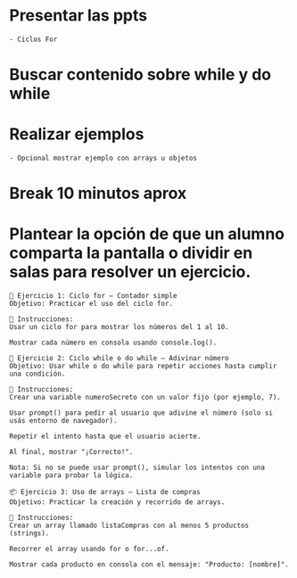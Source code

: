# Presentar las ppts
    - Ciclos For
# Buscar contenido sobre while y do while
# Realizar ejemplos
    - Opcional mostrar ejemplo con arrays u objetos
# Break 10 minutos aprox
# Plantear la opción de que un alumno comparta la pantalla o dividir en salas para resolver un ejercicio.

```
🔁 Ejercicio 1: Ciclo for – Contador simple
Objetivo: Practicar el uso del ciclo for.

🧩 Instrucciones:
Usar un ciclo for para mostrar los números del 1 al 10.

Mostrar cada número en consola usando console.log().
```

```
🔄 Ejercicio 2: Ciclo while o do while – Adivinar número
Objetivo: Usar while o do while para repetir acciones hasta cumplir una condición.

🧩 Instrucciones:
Crear una variable numeroSecreto con un valor fijo (por ejemplo, 7).

Usar prompt() para pedir al usuario que adivine el número (solo si usás entorno de navegador).

Repetir el intento hasta que el usuario acierte.

Al final, mostrar "¡Correcto!".

Nota: Si no se puede usar prompt(), simular los intentos con una variable para probar la lógica.
```

```
📦 Ejercicio 3: Uso de arrays – Lista de compras
Objetivo: Practicar la creación y recorrido de arrays.

🧩 Instrucciones:
Crear un array llamado listaCompras con al menos 5 productos (strings).

Recorrer el array usando for o for...of.

Mostrar cada producto en consola con el mensaje: "Producto: [nombre]".
```
